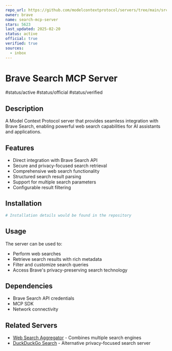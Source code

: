 ```yaml
---
repo_url: https://github.com/modelcontextprotocol/servers/tree/main/src/brave-search-server
owner: brave
name: search-mcp-server
stars: 5623
last_updated: 2025-02-20
status: active
official: true
verified: true
sources:
  - inbox
---
```


# Brave Search MCP Server

#status/active #status/official #status/verified

## Description

A Model Context Protocol server that provides seamless integration with Brave Search, enabling powerful web search capabilities for AI assistants and applications.

## Features

- Direct integration with Brave Search API
- Secure and privacy-focused search retrieval
- Comprehensive web search functionality
- Structured search result parsing
- Support for multiple search parameters
- Configurable result filtering

## Installation

```bash
# Installation details would be found in the repository
```

## Usage

The server can be used to:

- Perform web searches
- Retrieve search results with rich metadata
- Filter and customize search queries
- Access Brave's privacy-preserving search technology

## Dependencies

- Brave Search API credentials
- MCP SDK
- Network connectivity

## Related Servers

- [Web Search Aggregator](https://github.com/example/web-search-aggregator) - Combines multiple search engines
- [DuckDuckGo Search](https://github.com/example/duckduckgo-search-server) - Alternative privacy-focused search server
